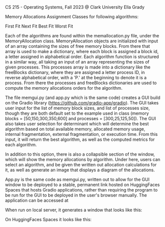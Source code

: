 CS 215 - Operating Systems, Fall 2023 @ Clark University Ella Grady

Memory Allocations Assignment Classes for following algorithms:

First Fit
Next Fit
Best Fit
Worst Fit

Each of the algorithms are found within the memallocation.py file, under the MemoryAllocation class. MemoryAllocation objects are initialized with input of an array containing the sizes of free memory blocks. From there that array is used to make a dictionary, where each block is assigned a block id, a letter assigned in alphabetical order. Each algorithm function is structured in a similar way, all taking an input of an array representing the sizes of given processes. This processes array is made into a dictionary like the freeBlocks dictionary, where they are assigned a letter process ID, in reverse alphabetical order, with a 'P.' at the beginning to denote it is a process. From there the processes and freeBlocks dictionaries are used to compute the memory allocations orders for the algorithm. 

The file memgui.py (and app.py which is the same code) creates a GUI build on the Gradio library (https://github.com/gradio-app/gradio). The GUI takes user input for the list of memory block sizes, and list of processes size, though they are both default set to the example used in class (memory blocks = [50,150,300,350,600] and processes = [300,25,125,50]). The GUI also takes user selection for determinant which will determine the best algorithm based on total available memory, allocated memory usage, internal fragmentation, external fragmentation, or execution time. From this input, it will return the best algorithm, as well as the computed metrics for each algorithm. 

In addition to this option, there is also a collapsible section of the window, which will show the  memory allocations by algorithm. Under here, users can select an algorithm, and be given the written out allocation calculations for it, as well as generate an image that displays a diagram of the allocations. 

App.py is the same code as memgui.py, written out to allow for the GUI window to be deployed to a stable, permanent link hosted on HuggingFaces Spaces that hosts Gradio applications, rather than requiring the program to be run for the GUI to be deployed in the user's browser manually. The application can be accessed at

When run on local server, it generates a window that looks like this:


On HuggingFaces Spaces it looks like this: